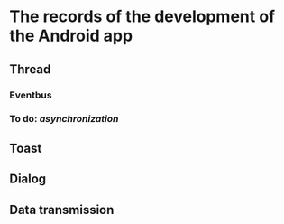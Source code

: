 ﻿# The records of the development of the Android app

## Thread

### Eventbus
 
 ### To do: _asynchronization_
## Toast

## Dialog

## Data transmission

## 
